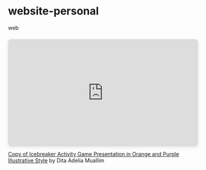 # website-personal
web
<div style="position: relative; width: 100%; height: 0; padding-top: 56.2500%;
 padding-bottom: 0; box-shadow: 0 2px 8px 0 rgba(63,69,81,0.16); margin-top: 1.6em; margin-bottom: 0.9em; overflow: hidden;
 border-radius: 8px; will-change: transform;">
  <iframe loading="lazy" style="position: absolute; width: 100%; height: 100%; top: 0; left: 0; border: none; padding: 0;margin: 0;"
    src="https://www.canva.com/design/DAGRlhoXePE/8r1OvMjM_T08Iwfia-TnDQ/view?embed" allowfullscreen="allowfullscreen" allow="fullscreen">
  </iframe>
</div>
<a href="https:&#x2F;&#x2F;www.canva.com&#x2F;design&#x2F;DAGRlhoXePE&#x2F;8r1OvMjM_T08Iwfia-TnDQ&#x2F;view?utm_content=DAGRlhoXePE&amp;utm_campaign=designshare&amp;utm_medium=embeds&amp;utm_source=link" target="_blank" rel="noopener">Copy of Icebreaker Activity Game Presentation in Orange and Purple Illustrative Style</a> by Dita Adelia Muallim
